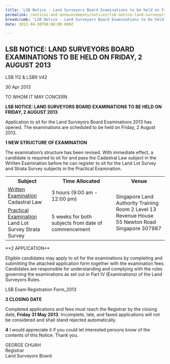 ```yaml
---
title: 'LSB Notice - Land Surveyors Board Examinations to be held on Friday, 2 August 2013'
permalink: /notices-and-announcements/notices/lsb-notice-land-surveyors-board-examinations-to-be-held-on-friday/
breadcrumb: 'LSB Notice - Land Surveyors Board Examinations to be held on Friday, 2 August 2013'
date: 2013-04-30T00:00:00.000Z

---
```



LSB NOTICE: LAND SURVEYORS BOARD EXAMINATIONS TO BE HELD ON FRIDAY, 2 AUGUST 2013
---

LSB 112 & LSB9 V42

30 Apr 2013

TO WHOM IT MAY CONCERN

**LSB NOTICE: LAND SURVEYORS BOARD EXAMINATIONS TO BE HELD ON FRIDAY, 2 AUGUST 2013**

Application to sit for the Land Surveyors Board Examinations 2013 has opened. The examinations are scheduled to be held on Friday, 2 August 2013.<br>

**1 NEW STRUCTURE OF EXAMINATION**

The examination’s structure has been revised. With immediate effect, a candidate is required to sit for and pass the Cadastral Law subject in the Written Examination before he can register to sit for the Land Lot Survey and Strata Survey subjects in the Practical Examination.<br>

<table>
  <tr>
    <th>Subject</th>
    <th>Time Allocated</th>
    <th>Venue</th>
  </tr>
  <tr>
    <td><u>Written Examination</u><br>Cadastral Law</td>
    <td>3 hours (9:00 am - 12:00 pm)</td>
    <td rowspan="2">
      Singapore Land Authority Training Room 2 Level 13<br>
      Revenue House<br>
      55 Newton Road<br>
      Singapore 307987</td>
  </tr>
  <tr>
    <td><u>Practical Examination</u><br>Land Lot Survey Strata Survey</td>
    <td>5 weeks for both subjects from date of commencement</td>
  </tr>
</table>
**2 APPLICATION**

Eligible candidates may apply to sit for the examinations by completing and submitting the attached application form together with the examination fees. Candidates are responsible for understanding and complying with the rules governing the examinations as set out in Part IV (Examinations) of the Land Surveyors Rules.<br>

LSB Exam Registration Form_2013<br>

**3 CLOSING DATE**

Completed applications and fees must reach the Registrar by the closing date, **Friday 31 May 2013**. Incomplete, late, and faxed applications will not be considered and shall stand rejected automatically.<br>

**4** I would appreciate it if you could let interested persons know of the contents of this Notice. Thank you.<br>

GEORGE CHUAH<br>
Registrar<br>
Land Surveyors Board
